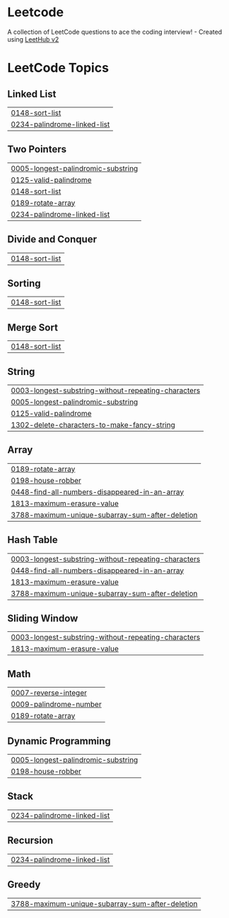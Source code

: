 # Leetcode
A collection of LeetCode questions to ace the coding interview! - Created using [LeetHub v2](https://github.com/arunbhardwaj/LeetHub-2.0)

<!---LeetCode Topics Start-->
# LeetCode Topics
## Linked List
|  |
| ------- |
| [0148-sort-list](https://github.com/R-L-Divija/Leetcode/tree/master/0148-sort-list) |
| [0234-palindrome-linked-list](https://github.com/R-L-Divija/Leetcode/tree/master/0234-palindrome-linked-list) |
## Two Pointers
|  |
| ------- |
| [0005-longest-palindromic-substring](https://github.com/R-L-Divija/Leetcode/tree/master/0005-longest-palindromic-substring) |
| [0125-valid-palindrome](https://github.com/R-L-Divija/Leetcode/tree/master/0125-valid-palindrome) |
| [0148-sort-list](https://github.com/R-L-Divija/Leetcode/tree/master/0148-sort-list) |
| [0189-rotate-array](https://github.com/R-L-Divija/Leetcode/tree/master/0189-rotate-array) |
| [0234-palindrome-linked-list](https://github.com/R-L-Divija/Leetcode/tree/master/0234-palindrome-linked-list) |
## Divide and Conquer
|  |
| ------- |
| [0148-sort-list](https://github.com/R-L-Divija/Leetcode/tree/master/0148-sort-list) |
## Sorting
|  |
| ------- |
| [0148-sort-list](https://github.com/R-L-Divija/Leetcode/tree/master/0148-sort-list) |
## Merge Sort
|  |
| ------- |
| [0148-sort-list](https://github.com/R-L-Divija/Leetcode/tree/master/0148-sort-list) |
## String
|  |
| ------- |
| [0003-longest-substring-without-repeating-characters](https://github.com/R-L-Divija/Leetcode/tree/master/0003-longest-substring-without-repeating-characters) |
| [0005-longest-palindromic-substring](https://github.com/R-L-Divija/Leetcode/tree/master/0005-longest-palindromic-substring) |
| [0125-valid-palindrome](https://github.com/R-L-Divija/Leetcode/tree/master/0125-valid-palindrome) |
| [1302-delete-characters-to-make-fancy-string](https://github.com/R-L-Divija/Leetcode/tree/master/1302-delete-characters-to-make-fancy-string) |
## Array
|  |
| ------- |
| [0189-rotate-array](https://github.com/R-L-Divija/Leetcode/tree/master/0189-rotate-array) |
| [0198-house-robber](https://github.com/R-L-Divija/Leetcode/tree/master/0198-house-robber) |
| [0448-find-all-numbers-disappeared-in-an-array](https://github.com/R-L-Divija/Leetcode/tree/master/0448-find-all-numbers-disappeared-in-an-array) |
| [1813-maximum-erasure-value](https://github.com/R-L-Divija/Leetcode/tree/master/1813-maximum-erasure-value) |
| [3788-maximum-unique-subarray-sum-after-deletion](https://github.com/R-L-Divija/Leetcode/tree/master/3788-maximum-unique-subarray-sum-after-deletion) |
## Hash Table
|  |
| ------- |
| [0003-longest-substring-without-repeating-characters](https://github.com/R-L-Divija/Leetcode/tree/master/0003-longest-substring-without-repeating-characters) |
| [0448-find-all-numbers-disappeared-in-an-array](https://github.com/R-L-Divija/Leetcode/tree/master/0448-find-all-numbers-disappeared-in-an-array) |
| [1813-maximum-erasure-value](https://github.com/R-L-Divija/Leetcode/tree/master/1813-maximum-erasure-value) |
| [3788-maximum-unique-subarray-sum-after-deletion](https://github.com/R-L-Divija/Leetcode/tree/master/3788-maximum-unique-subarray-sum-after-deletion) |
## Sliding Window
|  |
| ------- |
| [0003-longest-substring-without-repeating-characters](https://github.com/R-L-Divija/Leetcode/tree/master/0003-longest-substring-without-repeating-characters) |
| [1813-maximum-erasure-value](https://github.com/R-L-Divija/Leetcode/tree/master/1813-maximum-erasure-value) |
## Math
|  |
| ------- |
| [0007-reverse-integer](https://github.com/R-L-Divija/Leetcode/tree/master/0007-reverse-integer) |
| [0009-palindrome-number](https://github.com/R-L-Divija/Leetcode/tree/master/0009-palindrome-number) |
| [0189-rotate-array](https://github.com/R-L-Divija/Leetcode/tree/master/0189-rotate-array) |
## Dynamic Programming
|  |
| ------- |
| [0005-longest-palindromic-substring](https://github.com/R-L-Divija/Leetcode/tree/master/0005-longest-palindromic-substring) |
| [0198-house-robber](https://github.com/R-L-Divija/Leetcode/tree/master/0198-house-robber) |
## Stack
|  |
| ------- |
| [0234-palindrome-linked-list](https://github.com/R-L-Divija/Leetcode/tree/master/0234-palindrome-linked-list) |
## Recursion
|  |
| ------- |
| [0234-palindrome-linked-list](https://github.com/R-L-Divija/Leetcode/tree/master/0234-palindrome-linked-list) |
## Greedy
|  |
| ------- |
| [3788-maximum-unique-subarray-sum-after-deletion](https://github.com/R-L-Divija/Leetcode/tree/master/3788-maximum-unique-subarray-sum-after-deletion) |
<!---LeetCode Topics End-->